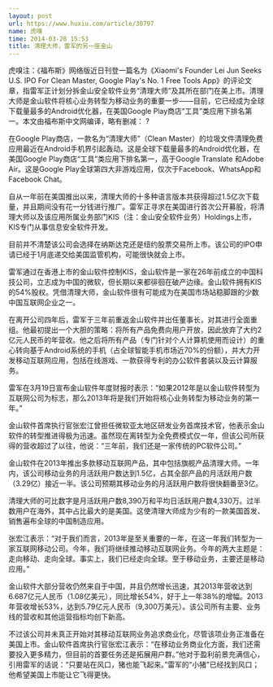 ```yaml
---
layout: post
url: https://www.huxiu.com/article/30797
name: 虎嗅
time: 2014-03-28 15:53
title: 清理大师，雷军的另一座金山
---
```

虎嗅注：《福布斯》网络版近日刊登一篇名为《Xiaomi's Founder Lei Jun Seeks U.S. IPO For Clean Master, Google Play's No. 1 Free Tools App》的评论文章，指雷军正计划分拆金山安全软件业务“清理大师”及其所在部门在美上市。清理大师是金山软件将核心业务转型为移动业务的重要一步——目前，它已经成为全球下载量最多的Android优化器，在美国Google Play商店“工具”类应用下排名第一。本文由福布斯中文网编译，略有删减： ?

在Google Play商店，一款名为“清理大师”（Clean Master）的垃圾文件清理免费应用最近在Android手机界引起轰动。这是全球下载量最多的Android优化器，在美国Google Play商店“工具”类应用下排名第一，高于Google Translate 和Adobe Air。这是Google Play全球第四大非游戏应用，仅次于Facebook、WhatsApp和 Facebook Chat。

自从一年前在美国推出以来，清理大师的十多种语言版本共获得超过1.5亿次下载量，并且期间没有花一分钱进行推广。雷军正寻求在美国进行首次公开募股，将清理大师以及该应用所属业务部门KIS（注：金山安全软件业务）Holdings上市，KIS专门从事信息安全软件开发。

目前并不清楚该公司会选择在纳斯达克还是纽约股票交易所上市。该公司的IPO申请已经于1月底递交给美国监管机构，可能很快就会上市。

雷军通过在香港上市的金山软件控制KIS，金山软件是一家在26年前成立的中国科技公司，立志成为中国的微软，但长期以来都徘徊在破产边缘。金山软件拥有KIS的54%股权。凭借清理大师，金山软件很有可能成为在美国市场站稳脚跟的少数中国互联网企业之一。

在离开公司四年后，雷军于三年前重返金山软件并出任董事长，对其进行全面重组。他最初提出一个大胆的策略：将所有产品免费向用户开放，因此放弃了大约2亿元人民币的年营收。他之后将所有产品（专门针对个人计算机使用而设计）的重心转向基于Android系统的手机（占全球智能手机市场近70%的份额），并大力开发移动互联网应用，包括在线游戏、一款获得专利的办公软件套装以及云计算服务。

雷军在3月19日宣布金山软件年度财报时表示：“如果2012年是以金山软件转型为互联网公司为标志，那么2013年将是我们开始将核心业务转型为移动业务的第一年。”

金山软件首席执行官张宏江曾担任微软亚太地区研发业务首席技术官，他表示金山软件的转型推进得极为迅速。虽然现在离转型为全免费模式仅一年，但该公司所获得的营收超过了以往，他说：“三年前，我们还是一家传统的PC软件公司。”

金山软件在2013年推出多款移动互联网产品，其中包括旗舰产品清理大师。一年内，该公司移动业务的月活跃用户数达到1.5亿，占其全部产品的月活跃用户数（3.29亿）接近一半。该公司预期其移动业务的月活跃用户数将很快翻番至3亿。

清理大师的可比数字是月活跃用户数8,390万和平均日活跃用户数4,330万。过半数用户在海外，其中占比最大的是美国。这使清理大师成为少有的一款美国首发、销售遍布全球的中国制造应用。

张宏江表示：“对于我们而言，2013年是至关重要的一年，在这一年我们转型为一家互联网移动公司。今年，我们将继续推动移动互联网业务。今年的两大主题是：走向移动、走向全球。事实上，我们已经走向全球。至于移动业务，主要还是移动应用。”

金山软件大部分营收仍然来自于中国，并且仍然增长迅速，其2013年营收达到6.687亿元人民币（1.08亿美元），同比增长54%，好于上一年38%的增幅。2013年营收增长53%，达到5.79亿元人民币（9,300万美元）。该公司所有主要、业务线的营收和其他运营指标均创下新高。

不过该公司并未真正开始对其移动互联网业务追求商业化，尽管该项业务正准备在美国上市。金山软件首席执行官张宏江表示：“在移动业务商业化方面，我们还需要投入更多精力，但目前的首要任务还是拓展用户群。”他对于盈利前景充满信心，引用雷军的话说：“只要站在风口，猪也能飞起来。”雷军的“小猪”已经找到风口；他希望美国上市能让它飞得更快。

